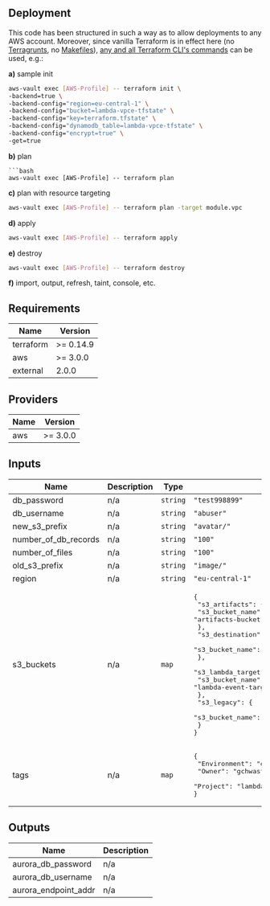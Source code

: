 ## Deployment
This code has been structured in such a way as to allow deployments to any AWS account.
Moreover, since vanilla Terraform is in effect here (no [Terragrunts](https://terragrunt.gruntwork.io/), no [Makefiles](https://git.nonprod.williamhill.plc/gaming/cloud/tools/gaming-makefile)),
[any and all Terraform CLI's commands](https://www.terraform.io/docs/commands/index.html) can be used, e.g.:  

**a)** sample init
```bash
aws-vault exec [AWS-Profile] -- terraform init \
-backend=true \
-backend-config="region=eu-central-1" \
-backend-config="bucket=lambda-vpce-tfstate" \
-backend-config="key=terraform.tfstate" \
-backend-config="dynamodb_table=lambda-vpce-tfstate" \
-backend-config="encrypt=true" \
-get=true
```

**b)** plan
```
```bash
aws-vault exec [AWS-Profile] -- terraform plan
```
**c)** plan with resource targeting
```bash
aws-vault exec [AWS-Profile] -- terraform plan -target module.vpc
```
**d)** apply
```bash
aws-vault exec [AWS-Profile] -- terraform apply
```
**e)** destroy
```bash
aws-vault exec [AWS-Profile] -- terraform destroy
```
**f)** import, output, refresh, taint, console, etc.

<!-- BEGINNING OF PRE-COMMIT-TERRAFORM DOCS HOOK -->
## Requirements

| Name | Version |
|------|---------|
| terraform | >= 0.14.9 |
| aws | >= 3.0.0 |
| external | 2.0.0 |

## Providers

| Name | Version |
|------|---------|
| aws | >= 3.0.0 |

## Inputs

| Name | Description | Type | Default | Required |
|------|-------------|------|---------|:--------:|
| db\_password | n/a | `string` | `"test998899"` | no |
| db\_username | n/a | `string` | `"abuser"` | no |
| new\_s3\_prefix | n/a | `string` | `"avatar/"` | no |
| number\_of\_db\_records | n/a | `string` | `"100"` | no |
| number\_of\_files | n/a | `string` | `"100"` | no |
| old\_s3\_prefix | n/a | `string` | `"image/"` | no |
| region | n/a | `string` | `"eu-central-1"` | no |
| s3\_buckets | n/a | `map` | <pre>{<br>  "s3_artifacts": {<br>    "s3_bucket_name": "artifacts-bucket-challenge"<br>  },<br>  "s3_destination": {<br>    "s3_bucket_name": "ec2-destination-bucket-challenge"<br>  },<br>  "s3_lambda_target": {<br>    "s3_bucket_name": "lambda-event-target-bucket-challenge"<br>  },<br>  "s3_legacy": {<br>    "s3_bucket_name": "legacy-bucket-for-challenge"<br>  }<br>}</pre> | no |
| tags | n/a | `map` | <pre>{<br>  "Environment": "dev",<br>  "Owner": "gchwastarz",<br>  "Project": "lambda-vpce"<br>}</pre> | no |

## Outputs

| Name | Description |
|------|-------------|
| aurora\_db\_password | n/a |
| aurora\_db\_username | n/a |
| aurora\_endpoint\_addr | n/a |

<!-- END OF PRE-COMMIT-TERRAFORM DOCS HOOK -->